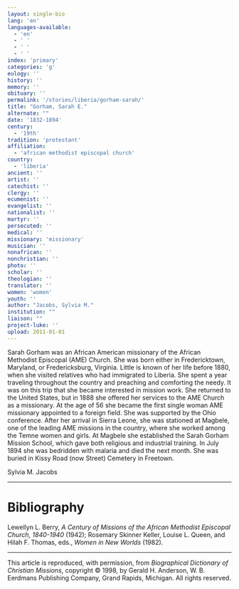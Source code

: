```yaml
---
layout: single-bio
lang: 'en'
languages-available:
  - 'en'
  - ' '
  - ' '
  - ' '
index: 'primary'
categories: 'g'
eulogy: ''
history: ''
memory: ''
obituary: ''
permalink: '/stories/liberia/gorham-sarah/'
title: "Gorham, Sarah E."
alternate: ""
date: '1832-1894'
century:
  - '19th'
tradition: 'protestant'
affiliation:
  - 'african methodist episcopal church'
country:
  - 'liberia'
ancient: ''
artist: ''
catechist: ''
clergy: ''
ecumenist: ''
evangelist: ''
nationalist: ''
martyr: ''
persecuted: ''
medical: ''
missionary: 'missionary'
musician: ''
nonafrican: ''
nonchristian: ''
photo: ''
scholar: ''
theologian: ''
translator: ''
women: 'women'
youth: ''
author: "Jacobs, Sylvia M."
institution: ""
liaison: ""
project-luke: ''
upload: 2011-01-01
---
```




Sarah Gorham was an African American missionary of the African Methodist Episcopal (AME) Church. She was born either in Fredericktown, Maryland, or Fredericksburg, Virginia. Little is known of her life before 1880, when she visited relatives who had immigrated to Liberia. She spent a year traveling throughout the country and preaching and comforting the needy. It was on this trip that she became interested in mission work. She returned to the United States, but in 1888 she offered her services to the AME Church as a missionary. At the age of 56 she became the first single woman AME missionary appointed to a foreign field. She was supported by the Ohio conference. After her arrival in Sierra Leone, she was stationed at Magbele, one of the leading AME missions in the country, where she worked among the Temne women and girls. At Magbele she established the Sarah Gorham Mission School, which gave both religious and industrial training. In July 1894 she was bedridden with malaria and died the next month. She was buried in Kissy Road (now Street) Cemetery in Freetown.

Sylvia M. Jacobs

---

# Bibliography

Lewellyn L. Berry,  *A Century of Missions of the African Methodist Episcopal Church, 1840-1940* (1942); Rosemary Skinner Keller, Louise L. Queen, and Hilah F. Thomas, eds., *Women in New Worlds* (1982).

---

This article is reproduced, with permission, from *Biographical Dictionary of Christian Missions*, copyright © 1998, by Gerald H. Anderson, W. B. Eerdmans Publishing Company, Grand Rapids, Michigan. All rights reserved.
